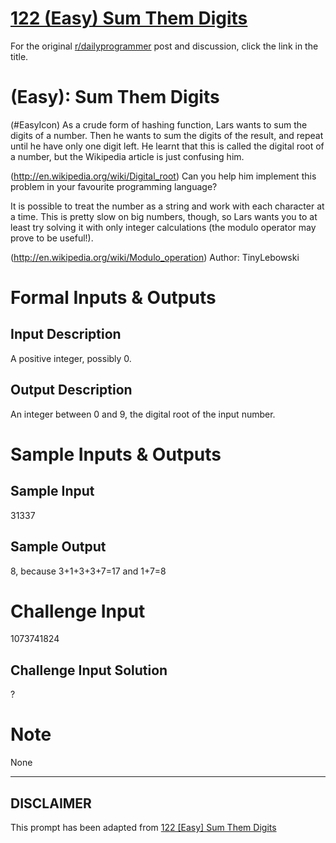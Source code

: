 # [122 (Easy) Sum Them Digits](https://www.reddit.com/r/dailyprogrammer/comments/1berjh/040113_challenge_122_easy_sum_them_digits/)

For the original [r/dailyprogrammer](https://www.reddit.com/r/dailyprogrammer/) post and discussion, click the link in the title.

#  (Easy): Sum Them Digits
(#EasyIcon)
As a crude form of hashing function, Lars wants to sum the digits of a number. Then he wants to sum the digits of the result, and repeat until he have only one digit left. He learnt that this is called the digital root of a number, but the Wikipedia article is just confusing him.

(http://en.wikipedia.org/wiki/Digital_root)
Can you help him implement this problem in your favourite programming language?

It is possible to treat the number as a string and work with each character at a time. This is pretty slow on big numbers, though, so Lars wants you to at least try solving it with only integer calculations (the modulo operator may prove to be useful!).

(http://en.wikipedia.org/wiki/Modulo_operation)
Author: TinyLebowski

# Formal Inputs & Outputs
## Input Description
A positive integer, possibly 0.

## Output Description
An integer between 0 and 9, the digital root of the input number.

# Sample Inputs & Outputs
## Sample Input
31337

## Sample Output
8, because 3+1+3+3+7=17 and 1+7=8

# Challenge Input
1073741824

## Challenge Input Solution
?

# Note
None


----
## **DISCLAIMER**
This prompt has been adapted from [122 [Easy] Sum Them Digits](https://www.reddit.com/r/dailyprogrammer/comments/1berjh/040113_challenge_122_easy_sum_them_digits/
)
